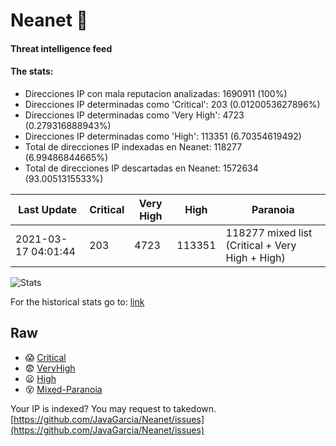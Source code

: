 # Neanet :hocho:
#### Threat intelligence feed
#### The stats:

- Direcciones IP con mala reputacion analizadas: 1690911 (100%)
- Direcciones IP determinadas como 'Critical':  203 (0.0120053627896%)
- Direcciones IP determinadas como 'Very High':  4723 (0.279316888943%)
- Direcciones IP determinadas como 'High':  113351 (6.70354619492)
- Total de direcciones IP indexadas en Neanet:  118277 (6.99486844665%)
- Total de direcciones IP descartadas en Neanet:  1572634 (93.0051315533%)

| Last Update | Critical | Very High | High | Paranoia |
| --- | --- | --- | --- | --- |
| 2021-03-17 04:01:44 | 203 | 4723 | 113351 | 118277 mixed list (Critical + Very High + High)|

![Stats](https://docs.google.com/spreadsheets/d/e/2PACX-1vSnaNMIXVabIpDJjufMlzH7poXnshF3mgd8Is1g9ytUEzVsP5my4Trn8f-xkoLLQ38xpL3HtmUexLo6/pubchart?oid=501124687&format=image)

For the historical stats go to: [link](/stats.csv)
## Raw
- :scream: [Critical](https://raw.githubusercontent.com/JavaGarcia/Neanet/master/blacklists/neanet_critical.txt)
- :fearful: [VeryHigh](https://raw.githubusercontent.com/JavaGarcia/Neanet/master/blacklists/neanet_veryHigh.txtt)
- :frowning: [High](https://raw.githubusercontent.com/JavaGarcia/Neanet/master/blacklists/neanet_high.txt)
- :dizzy_face: [Mixed-Paranoia](https://raw.githubusercontent.com/JavaGarcia/Neanet/master/blacklists/neanet_all.txt)


Your IP is indexed? You may request to takedown. [https://github.com/JavaGarcia/Neanet/issues](https://github.com/JavaGarcia/Neanet/issues)

























































































































































































































































































































































































































































































































































































































































































































































































































































































































































































































































































































































































































































































































































































































































































































































































































































































































































































































































































































































































































































































































































































































































































































































































































































































































































































































































































































































































































































































































































































































































































































































































































































































































































































































































































































































































































































































































































































































































































































































































































































































































































































































































































































































































































































































































































































































































































































































































































































































































































































































































































































